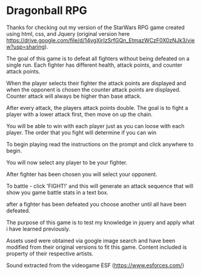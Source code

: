 # Dragonball RPG

Thanks for checking out my version of the StarWars RPG game created using html, css, and Jquery (original version here https://drive.google.com/file/d/14vgXirIzSrfGQn_EtmazWCzF0X0zNJk3/view?usp=sharing).

The goal of this game is to defeat all fighters without being defeated on a single run. Each fighter has different health, attack points, and counter attack points.

When the player selects their fighter the attack points are displayed and when the opponent is chosen the counter attack points are displayed. Counter attack will always be higher than base attack.

After every attack, the players attack points double. The goal is to fight a player with a lower attack first, then move on up the chain. 

You will be able to win with each player just as you can loose with each player. The order that you fight will determine if you can win

To begin playing read the instructions on the prompt and click anywhere to begin.

You will now select any player to be your fighter. 

After fighter has been chosen you will select your opponent.

To battle - click 'FIGHT!' and this will generate an attack sequence that will show you game battle stats in a text box.

after a fighter has been defeated you choose another until all have been defeated.




The purpose of this game is to test my knowledge in jquery and apply what i have learned previously.


Assets used were obtained via google image search and have been modified from their original versions to fit this game. Content included is property of their respective artists.

Sound extracted from the videogame ESF (https://www.esforces.com/)
